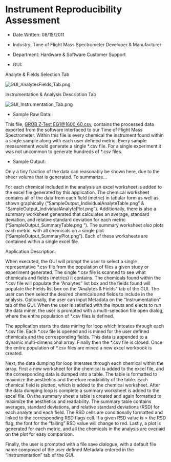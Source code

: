 # Instrument Reproducibility Assessment

*  Date Written: 08/15/2011

*  Industry: Time of Flight Mass Spectrometer Developer & Manufacturer

*  Department: Hardware & Software Customer Support

*  GUI:

Analyte & Fields Selection Tab

![GUI_AnalytesFields_Tab.png](https://github.com/kitestring/Reproducibility_08-15-2011/blob/master/Examples/GUI_AnalytesFields_Tab.png)

Instrumentation & Analysis Description Tab

![GUI_Instrumentation_Tab.png](https://github.com/kitestring/Reproducibility_08-15-2011/blob/master/Examples/GUI_Instrumentation_Tab.png)

*  Sample Raw Data:

 This file, [GROB Z-Test EG1@1600_60.csv](https://github.com/kitestring/Reproducibility_08-15-2011/blob/master/GROB%20Z-Test%20EG1%401600_60.csv), contains the processed data exported from the software interfaced to our Time of Flight Mass Spectrometer.  Within this file is every chemical the instrument found within a single sample along with each user defined metric.  Every sample measurement would generate a single *.csv file.  For a single experiment it was not uncommon to generate hundreds of *.csv files.

*  Sample Output:

Only a tiny fraction of the data can reasonably be shown here, due to the sheer volume that is generated.  To summarize… 

For each chemical included in the analysis an excel worksheet is added to the excel file generated by this application.  The chemical worksheet contains all of the data from each field (metric) in tabular form as well as shown graphically (“SampleOutput_IndividualAnalyteTable.png” & “SampleOutput_IndividualAnalytePlot.png”).  Additionally, there is also a summary worksheet generated that calculates an average, standard deviation, and relative standard deviation for each metric (“SampleOutput_SummaryTable.png “).  The summary worksheet also plots each metric, with all chemicals on a single plot (“SampleOutput_SummaryPlot.png”).  Each of these worksheets are contained within a single excel file.

Application Description:

When executed, the GUI will prompt the user to select a single representative *.csv file from the population of files a given study or experiment generated.  The single *.csv file is scanned to see what chemicals and fields (metrics) it contains.  The chemicals found within the *.csv file will populate the “Analytes” list box and the fields found will populate the Fields list box on the “Analytes & Fields” tab of the GUI.  The user can then select the desired chemicals and fields to include in the analysis.  Optionally, the user can input Metadata on the “Instrumentation” tab of the GUI.  When the user is satisfied with the inputs and elects to run the data miner, the user is prompted with a multi-selection file open dialog, where the entire population of *.csv files is defined.

The application starts the data mining for loop which inteates through each *.csv file.  Each *.csv file is opened and is mined for the user defined chemicals and the corresponding fields.   This data is appended to a dynamic multi-dimensional array.  Finally then the *.csv file is closed.  Once the entire population of *.csv files are mined a new excel workbook is created.  

Next, the data dumping for loop interates through each chemical within the array.  First a new worksheet for the chemical is added to the excel file, and the corresponding data is dumped into a table.  The table is formatted to maximize the aesthetics and therefore readability of the table.  Each chemical field is plotted, which is added to the chemical worksheet.  After the data dumping loop is complete a summary worksheet is added to the excel file.  On the summary sheet a table is created and again formatted to maximize the aesthetics and readability.  The summary table contains averages, standard deviations, and relative standard deviations (RSD) for each analyte and each field.  The RSD cells are conditionally formatted and linked to the corresponding RSD flags cell.  If a given RSD value is > the RSD flag, the font for the “failing” RSD value will change to red.  Lastly, a plot is generated for each metric, and all the chemicals in the analysis are overlaid on the plot for easy comparison.  

Finally, the user is prompted with a file save dialogue, with a default file name composed of the user defined Metadata entered in the “Instrumentation” tab of the GUI.
